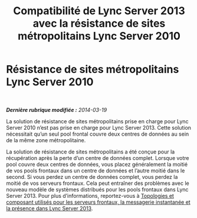 ﻿---
title: Compatibilité de Lync Server 2013 avec la résistance de sites métropolitains Lync Server 2010
TOCTitle: Résistance de sites métropolitains Lync Server 2010
ms:assetid: 18673ff6-b664-4a57-a89b-cbda8b129e6a
ms:mtpsurl: https://technet.microsoft.com/fr-fr/library/JJ204715(v=OCS.15)
ms:contentKeyID: 49296386
ms.date: 05/20/2016
mtps_version: v=OCS.15
ms.translationtype: HT
---

# Résistance de sites métropolitains Lync Server 2010

 

_**Dernière rubrique modifiée :** 2014-03-19_

La solution de résistance de sites métropolitains prise en charge pour Lync Server 2010 n’est pas prise en charge pour Lync Server 2013. Cette solution nécessitait qu’un seul pool frontal couvre deux centres de données au sein de la même zone métropolitaine.

La solution de résistance de sites métropolitains a été conçue pour la récupération après la perte d’un centre de données complet. Lorsque votre pool couvre deux centres de données, vous placez généralement la moitié de vos pools frontaux dans un centre de données et l’autre moitié dans le second. Si vous perdez un centre de données complet, vous perdez la moitié de vos serveurs frontaux. Cela peut entraîner des problèmes avec le nouveau modèle de systèmes distribués pour les pools frontaux dans Lync Server 2013. Pour plus d’informations, reportez-vous à [Topologies et composant utilisés pour les serveurs frontaux, la messagerie instantanée et la présence dans Lync Server 2013](lync-server-2013-topologies-and-components-for-front-end-servers-instant-messaging-and-presence.md).

